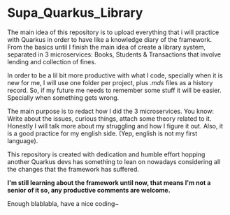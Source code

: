 # Supa_Quarkus_Library
The main idea of this repository is to upload everything that i will practice with Quarkus in order to have like a knowledge diary of the framework. 
From the basics until I finish the main idea of create a library system, separated in 3 microservices: Books, Students & Transactions that involve lending and collection of fines.

In order to be a lil bit more productive with what I code, specially when it is new for me, I will use one folder per project, 
plus _.mds_ files as a history record. So, if my future me needs to remember some stuff it will be easier. Specially when something gets wrong.

The main purpose is to redact how I did the 3 microservices. You know: Write about the issues, curious things,
attach some theory related to it. Honestly I will talk more about my struggling and how I figure it out.
Also, it is a good practice for my english side. (Yep, english is not my first language).

This repository is created with dedication and humble effort hopping another Quarkus devs has something to lean on nowadays considering
all the changes that the framework has suffered. 

**I'm still learning about the framework until now, that means I'm not a senior of it so, any productive comments are welcome.**

Enough blablabla, have a nice coding~






